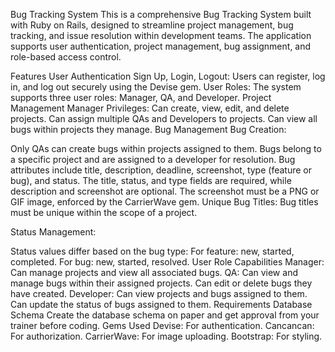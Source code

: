 Bug Tracking System
This is a comprehensive Bug Tracking System built with Ruby on Rails, designed to streamline project management, bug tracking, and issue resolution within development teams. The application supports user authentication, project management, bug assignment, and role-based access control.

Features
User Authentication
Sign Up, Login, Logout: Users can register, log in, and log out securely using the Devise gem.
User Roles: The system supports three user roles: Manager, QA, and Developer.
Project Management
Manager Privileges:
Can create, view, edit, and delete projects.
Can assign multiple QAs and Developers to projects.
Can view all bugs within projects they manage.
Bug Management
Bug Creation:

Only QAs can create bugs within projects assigned to them.
Bugs belong to a specific project and are assigned to a developer for resolution.
Bug attributes include title, description, deadline, screenshot, type (feature or bug), and status.
The title, status, and type fields are required, while description and screenshot are optional.
The screenshot must be a PNG or GIF image, enforced by the CarrierWave gem.
Unique Bug Titles: Bug titles must be unique within the scope of a project.

Status Management:

Status values differ based on the bug type:
For feature: new, started, completed.
For bug: new, started, resolved.
User Role Capabilities
Manager:
Can manage projects and view all associated bugs.
QA:
Can view and manage bugs within their assigned projects.
Can edit or delete bugs they have created.
Developer:
Can view projects and bugs assigned to them.
Can update the status of bugs assigned to them.
Requirements
Database Schema
Create the database schema on paper and get approval from your trainer before coding.
Gems Used
Devise: For authentication.
Cancancan: For authorization.
CarrierWave: For image uploading.
Bootstrap: For styling.
